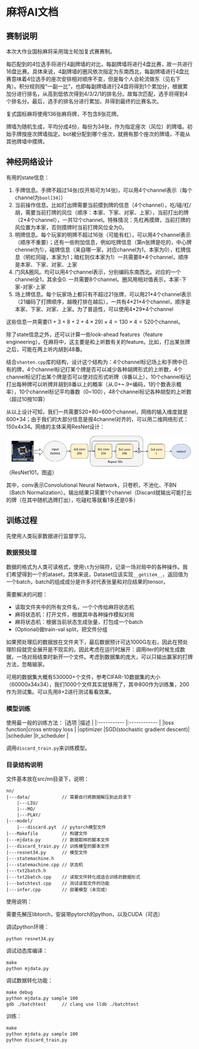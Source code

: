 # 麻将AI文档

## 赛制说明
本次大作业国标麻将采用瑞士轮加复式赛赛制。

每匹配到的4位选手将进行4副牌墙的对比，每副牌墙将进行4盘比赛，故一共进行16盘比赛。具体来说，4副牌墙的圈风依次指定为东南西北，每副牌墙进行4盘比赛意味着4位选手的座次安排相对顺序不变，但是每个人会轮流做东（见右下角）。积分规则按“一副一比”，也即每副牌墙进行24盘将得到1个累加分，根据累加分进行排名，从高到低依次得到4/3/2/1的排名分。故每次匹配，选手将得到4个排名分。最后，选手的排名分进行累加，并得到最终的比赛名次。

复式国标麻将使用136张麻将牌，不包含8张花牌。

牌墙为随机生成，平均分成4份，每份为34张，作为指定座次（风位）的牌墙。初始手牌按座次牌墙指定。bot被分配到哪个座次，就拥有那个座次的牌墙，不能从其他牌墙中摸牌。

## 神经网络设计
有用的state信息：

1. 手牌信息。手牌不超过14张(仅开局可为14张)，可以用4个channel表示（每个channel为`bool[34]`）
2. 当前操作信息。比如打出牌需要当前摸到牌的信息（4个channel），吃/碰/杠/胡，需要当前打牌的风位（顺序：本家、下家、对家、上家），当前打出的牌（2*4个channel），一共12个channel。特殊情况：先杠再摸牌，当前打牌的风位置为本家，否则摸牌时当前打牌风位全为0。
3. 明牌信息。每个玩家的明牌不超过16张（可能有杠），可以用4个channel表示（顺序不重要）；还有一些附加信息，例如吃牌信息（第n张牌是吃的，中心牌chennel为1），碰牌信息（来自哪一家，对应channel为1，本家为0），杠牌信息（明杠同碰，本家为1；暗杠则仅本家为1）一共需要8\*4个channel，顺序是本家、下家、对家、上家
4. 门风&圈风。均可以用4个channel表示，分别编码东南西北。对应的一个channel全1，其余全0. 一共需要8个channel。圈风用相对值表示，本家-下家-对家-上家
5. 场上牌信息。每个玩家场上都只有不超过21张牌，可以用21\*4个channel表示（21编码了打牌顺序，越晚打排在越后），一共有4\*21\*4个channel，顺序是本家、下家、对家、上家。为了普适性，可以使用4\*29\*4个channel

这些信息一共需要$(1+3+8+2+4\times 29)\times 4=130\times 4=520$个channel。

除了state信息之外，还可以计算一些look-ahead features（feature engineering）。在麻将中，这主要是和上听数有关的feature。比如，打出某张牌之后，可能在两上听内胡到48番。

结合`shanten.cpp`库的结构，设计这个结构为：4个channel标记场上和手牌中已有的牌，4个channel标记打某个牌是否可以减少各种胡牌形式的上听数，4个channel标记打出某个牌是否可以使对应形式听牌（8番以上），10个channel标记打出每种牌可以听牌并胡到8番以上的概率（从.0+~.9+编码，1的个数表示概率），10个channel标记平均番数（0~100），48个channel标记各种胡型的上听数（超过10按10算）

从以上设计可知，我们一共需要520+80=600个channel，网络的输入维度就是600\*34；由于我们的大部分信息是按4channel对齐的，可以用二维网络形式：150x4x34。网络的主体采用ResNet设计：

![Discard Model](model.png)
（ResNet101，图盗）

其中，conv表示Convolutional Neural Network，只卷积，不池化、不BN（Batch Normalization）。输出结果只需要1个channel（Discard就输出可能打出的牌（在其中随机选牌打出），吃碰杠等就看1多还是0多）

## 训练过程

先使用人类玩家数据进行监督学习。

### 数据预处理

数据的格式为人类可读格式，使用`\t`为分隔符，记录一场对局中的各种操作。我们希望得到一个的ataset，具体来说，Dataset应该实现`__getitem__`，返回值为一个batch，batch的组成成分是许多对代表张量和对应结果的tensor。

需要解决的问题：

- 读取文件夹中的所有文件名，一个个传给麻将状态机
- 麻将状态机：打开文件，根据其中各种操作模拟对局
- 麻将状态机：根据当前状态生成张量，打包成一个batch
- (Optional)做train-val split，把文件分组

如果预处理后的数据放在文件夹下，最后数据预计可达1000G左右，因此在预处理阶段就完全展开是不现实的。因此考虑在运行时展开：调用iter的时候生成数据，一场对局结束时新开一个文件。考虑到数据集的庞大，可以只输出赢家的打牌方法，忽略输家。

可用的数据集大概有530000+个文件，参考CIFAR-10数据集的大小（60000x34x34），我们1000个文件其实就够用了，其中800作为训练集，200作为测试集。可以先用8+2进行测试看看效果。

### 模型训练

使用最一般的训练方法：
|选项         |描述          |
|:----------- |:------------ |
|loss function|cross entropy loss |
|optimizer    |SGD(stochastic gradient descent)|
|scheduler    |lr_scheduler  |

调用`discard_train.py`来训练模型。

### 目录结构说明

文件基本放在src/nn目录下，说明：

```plain
nn/
|---data/            // 需要自行將数据解压到此目录下
    |---LIU/
    |---MO/
    |---PLAY/
|---model/
    |---discard.pyt  // pytorch模型文件
|---Makefile         // 构建文件
|---mjdata.py        // 数据取样的脚本文件
|---discard_train.py // 训练模型的脚本文件
|---resnet34.py      // 模型文件
|---statemachine.h
|---statemachine.cpp // 状态机
|---txt2batch.h
|---txt2batch.cpp    // 读取文件转化成适合训练的数据形式
|---batchtest.cpp    // 测试读取文件的功能
|---infer.cpp        // 部署模型（未完成）
```

使用说明：

需要先解压libtorch，安装带pytorch的python，以及CUDA（可选）

调试python环境：
```shell
python resnet34.py
```

调试动态库编译：
```shell
make
python mjdata.py
```

调试数据转化功能：
```shell
make debug
python mjdata.py sample 100
gdb ./batchtest      // clang use lldb ./batchtest
```

训练：
```shell
make
python mjdata.py sample 100
python discard_train.py
```

